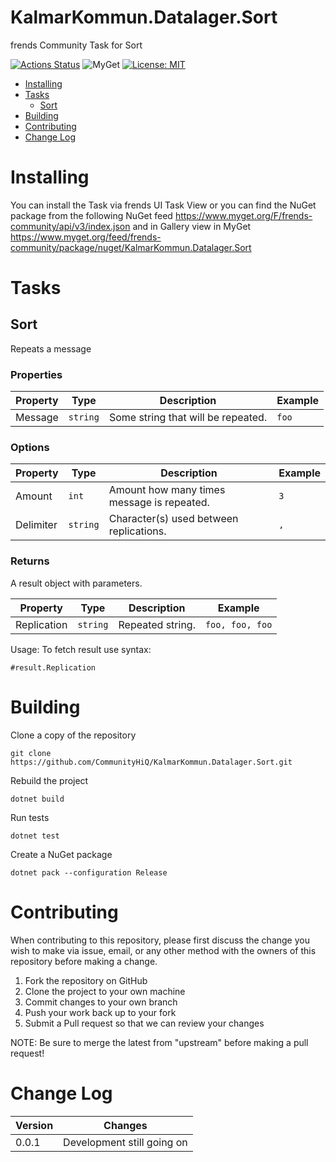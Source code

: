 # KalmarKommun.Datalager.Sort

frends Community Task for Sort

[![Actions Status](https://github.com/CommunityHiQ/KalmarKommun.Datalager.Sort/workflows/PackAndPushAfterMerge/badge.svg)](https://github.com/CommunityHiQ/KalmarKommun.Datalager.Sort/actions) ![MyGet](https://img.shields.io/myget/frends-community/v/KalmarKommun.Datalager.Sort) [![License: MIT](https://img.shields.io/badge/License-MIT-yellow.svg)](https://opensource.org/licenses/MIT) 

- [Installing](#installing)
- [Tasks](#tasks)
     - [Sort](#Sort)
- [Building](#building)
- [Contributing](#contributing)
- [Change Log](#change-log)

# Installing

You can install the Task via frends UI Task View or you can find the NuGet package from the following NuGet feed
https://www.myget.org/F/frends-community/api/v3/index.json and in Gallery view in MyGet https://www.myget.org/feed/frends-community/package/nuget/KalmarKommun.Datalager.Sort

# Tasks

## Sort

Repeats a message

### Properties

| Property | Type | Description | Example |
| -------- | -------- | -------- | -------- |
| Message | `string` | Some string that will be repeated. | `foo` |

### Options

| Property | Type | Description | Example |
| -------- | -------- | -------- | -------- |
| Amount | `int` | Amount how many times message is repeated. | `3` |
| Delimiter | `string` | Character(s) used between replications. | `, ` |

### Returns

A result object with parameters.

| Property | Type | Description | Example |
| -------- | -------- | -------- | -------- |
| Replication | `string` | Repeated string. | `foo, foo, foo` |

Usage:
To fetch result use syntax:

`#result.Replication`

# Building

Clone a copy of the repository

`git clone https://github.com/CommunityHiQ/KalmarKommun.Datalager.Sort.git`

Rebuild the project

`dotnet build`

Run tests

`dotnet test`

Create a NuGet package

`dotnet pack --configuration Release`

# Contributing
When contributing to this repository, please first discuss the change you wish to make via issue, email, or any other method with the owners of this repository before making a change.

1. Fork the repository on GitHub
2. Clone the project to your own machine
3. Commit changes to your own branch
4. Push your work back up to your fork
5. Submit a Pull request so that we can review your changes

NOTE: Be sure to merge the latest from "upstream" before making a pull request!

# Change Log

| Version | Changes |
| ------- | ------- |
| 0.0.1   | Development still going on |
